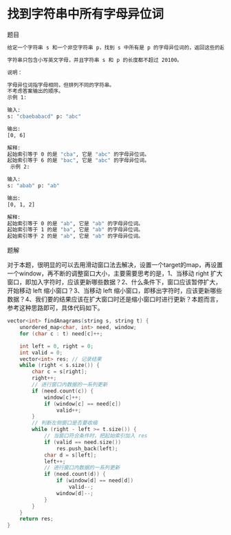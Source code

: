 # 找到字符串中所有字母异位词

题目

```bash
给定一个字符串 s 和一个非空字符串 p，找到 s 中所有是 p 的字母异位词的，返回这些的起始索引。

字符串只包含小写英文字母，并且字符串 s 和 p 的长度都不超过 20100。

说明：

字母异位词指字母相同，但排列不同的字符串。
不考虑答案输出的顺序。
示例 1:

输入:
s: "cbaebabacd" p: "abc"

输出:
[0, 6]

解释:
起始索引等于 0 的是 "cba", 它是 "abc" 的字母异位词。
起始索引等于 6 的是 "bac", 它是 "abc" 的字母异位词。
 示例 2:

输入:
s: "abab" p: "ab"

输出:
[0, 1, 2]

解释:
起始索引等于 0 的是 "ab", 它是 "ab" 的字母异位词。
起始索引等于 1 的是 "ba", 它是 "ab" 的字母异位词。
起始索引等于 2 的是 "ab", 它是 "ab" 的字母异位词。
```

题解

对于本题，很明显的可以去用滑动窗口法去解决，设置一个target的map，再设置一个window，再不断的调整窗口大小，主要需要思考的是，1、当移动 right 扩大窗口，即加入字符时，应该更新哪些数据？2、什么条件下，窗口应该暂停扩大，开始移动 left 缩小窗口？3、当移动 left 缩小窗口，即移出字符时，应该更新哪些数据？4、我们要的结果应该在扩大窗口时还是缩小窗口时进行更新？本题而言，参考这种思路即可，具体代码如下。

```C++
vector<int> findAnagrams(string s, string t) {
    unordered_map<char, int> need, window;
    for (char c : t) need[c]++;

    int left = 0, right = 0;
    int valid = 0;
    vector<int> res; // 记录结果
    while (right < s.size()) {
        char c = s[right];
        right++;
        // 进行窗口内数据的一系列更新
        if (need.count(c)) {
            window[c]++;
            if (window[c] == need[c]) 
                valid++;
        }
        // 判断左侧窗口是否要收缩
        while (right - left >= t.size()) {
            // 当窗口符合条件时，把起始索引加入 res
            if (valid == need.size())
                res.push_back(left);
            char d = s[left];
            left++;
            // 进行窗口内数据的一系列更新
            if (need.count(d)) {
                if (window[d] == need[d])
                    valid--;
                window[d]--;
            }
        }
    }
    return res;
}
```
